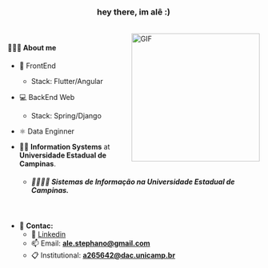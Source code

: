<h3 align="center">hey there, im alê :)</h3>

<br/>

  <img align="right" alt="GIF" src="https://i.pinimg.com/originals/57/18/5d/57185d2176d7cbaebdb74c00ce1b9ebf.gif" width="256" height="256" />

   <h4>👨🏻‍💻 About me</h4>

- 📱 FrontEnd
  - Stack: Flutter/Angular
- 💻 BackEnd Web
  - Stack: Spring/Django
- ⚛ Data Enginner
   
- 👨‍🎓 **Information Systems** at **Universidade Estadual de Campinas**.
  - ##### 👨‍🎓🇧🇷 **Sistemas de Informação** na **Universidade Estadual de Campinas**.

<br/>

- 🔭 **Contac:** 
  - 🏢 [Linkedin](https://www.linkedin.com/in/alexandre-stephano-852ab717b/)
  - 📫 Email: **ale.stephano@gmail.com**
  - 📋 Institutional: **a265642@dac.unicamp.br**

<br/>
